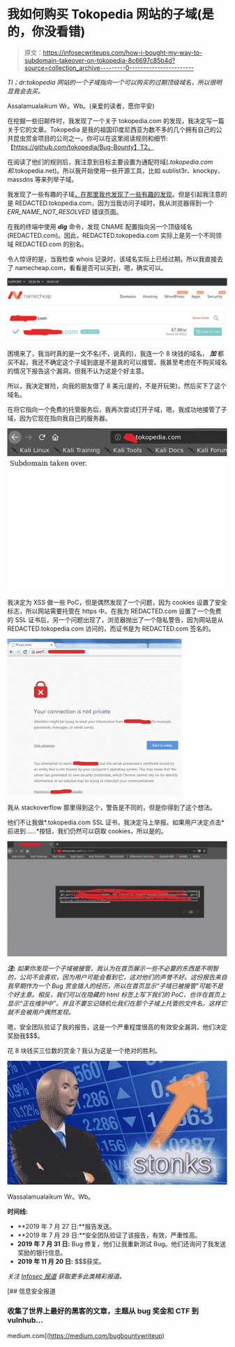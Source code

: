 # 我如何购买 Tokopedia 网站的子域(是的，你没看错)

> 原文：<https://infosecwriteups.com/how-i-bought-my-way-to-subdomain-takeover-on-tokopedia-8c6697c85b4d?source=collection_archive---------0----------------------->

*Tl；dr:tokopedia 网站的一个子域指向一个可以购买的过期顶级域名，所以很明显我会去买。*

Assalamualaikum Wr。Wb。(亲爱的读者，愿你平安)

在挖掘一些旧邮件时，我发现了一个关于 tokopedia.com 的发现，我决定写一篇关于它的文章。Tokopedia 是我的祖国印度尼西亚为数不多的几个拥有自己的公共昆虫赏金项目的公司之一。你可以在这里阅读规则和细节:【https://github.com/tokopedia/Bug-Bounty】T2。

在阅读了他们的规则后，我注意到目标主要设置为通配符域(*.tokopedia.com 和*.tokopedia.net)。所以我开始使用一些开源工具，比如 sublist3r、knockpy、massdns 等来列举子域。

我发现了一些有趣的子域[，在那里我也发现了一些有趣的发现](https://medium.com/bugbountywriteup/information-disclosure-and-reflected-xss-on-tokopedia-1b3a00ec64c6)。但是引起我注意的是 REDACTED.tokopedia.com，因为当我访问子域时，我从浏览器得到一个 *ERR_NAME_NOT_RESOLVED* 错误页面。

在我的终端中使用 ***dig*** 命令，发现 CNAME 配置指向另一个顶级域名(REDACTED.com)。因此，REDACTED.tokopedia.com 实际上是另一个不同领域 REDACTED.com 的别名。

令人惊讶的是，当我检查 whois 记录时，该域名实际上已经过期。所以我直接去了 namecheap.com，看看是否可以买到，嗯，确实可以。

![](img/eb25683af2b223b79c0841569a027412.png)

困境来了，我当时真的是一文不名(不，说真的)，我连一个 8 块钱的域名， ***加*** 都买不起，我还不确定这个子域到底是不是真的可以接管。我甚至考虑在不购买域名的情况下报告这个漏洞，但我不认为这是个好主意。

所以，我决定冒险，向我的朋友借了 8 美元(是的，不是开玩笑)，然后买下了这个域名。

在将它指向一个免费的托管服务后，我再次尝试打开子域，嗯，我成功地接管了子域，因为它现在指向我自己的服务器。

![](img/2e466c1319648cc1a06df8a6611c310b.png)

我决定为 XSS 做一些 PoC，但是偶然发现了一个问题，因为 cookies 设置了安全标志，所以网站需要托管在 https 中。在我为 REDACTED.com 设置了一个免费的 SSL 证书后，另一个问题出现了，浏览器抛出了一个隐私警告，因为网站是从 REDACTED.tokopedia.com 访问的，而证书是为 REDACTED.com 签名的。

![](img/850df039e9d48b83474fc5a615061011.png)

我从 stackoverflow 那里得到这个，警告是不同的，但是你得到了这个想法。

他们不让我做*.tokopedia.com SSL 证书，我决定马上举报。如果用户决定点击*前进到……*按钮，我们仍然可以窃取 cookies，所以是的。

![](img/94674f978cd8237640599b78f50614ed.png)

***注:*** *如果你发现一个子域被接管，我认为在首页展示一些不必要的东西是不明智的，公司不会喜欢，因为用户可能会看到它，这对他们的声誉不好。这份报告来自我早期作为一个 Bug 赏金猎人的经历，所以在首页显示“子域已被接管”可能不是个好主意。相反，我们可以在隐藏的 html 标签上写下我们的 PoC，也许在首页上显示“正在维护中”。并且不要忘记随机化我们在那个子域上托管的文件名，这样它就不会被用户偶然发现。*

嗯，安全团队验证了我的报告，这是一个严重程度很高的有效安全漏洞，他们决定奖励我$$$。

花 8 块钱买三位数的赏金？我认为这是一个绝对的胜利。

![](img/472670a20637453a56fbfa87d34ba9d0.png)

Wassalamualaikum Wr。Wb。

**时间线:**

*   **2019 年 7 月 27 日:**报告发送。
*   **2019 年 7 月 29 日:**安全团队验证了该报告，有效，严重性高。
*   **2019 年 7 月 31 日:** Bug 修复，他们让我重新测试 Bug。他们还询问了我发送奖励的银行信息。
*   **2019 年 11 月 20 日:** $$$获奖。

*关注* [*Infosec 报道*](https://medium.com/bugbountywriteup) *获取更多此类精彩报道。*

[](https://medium.com/bugbountywriteup) [## 信息安全报道

### 收集了世界上最好的黑客的文章，主题从 bug 奖金和 CTF 到 vulnhub…

medium.com](https://medium.com/bugbountywriteup)
